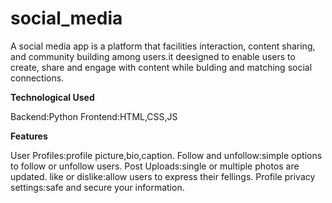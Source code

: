 # social_media
A social media app is a platform that facilities interaction, content sharing, and community building among users.it deesigned to enable users to create, share and engage with content while bulding and matching social connections.

**Technological Used**

Backend:Python
Frontend:HTML,CSS,JS

**Features**

User Profiles:profile picture,bio,caption.
Follow and unfollow:simple options to follow or unfollow users.
Post Uploads:single or multiple photos are updated.
like or dislike:allow users to express their fellings.
Profile privacy settings:safe and secure your information.




